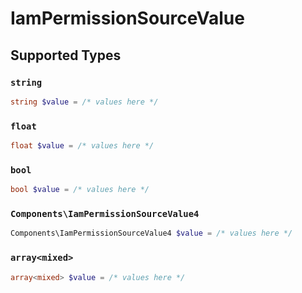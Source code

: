 # IamPermissionSourceValue


## Supported Types

### `string`

```php
string $value = /* values here */
```

### `float`

```php
float $value = /* values here */
```

### `bool`

```php
bool $value = /* values here */
```

### `Components\IamPermissionSourceValue4`

```php
Components\IamPermissionSourceValue4 $value = /* values here */
```

### `array<mixed>`

```php
array<mixed> $value = /* values here */
```

